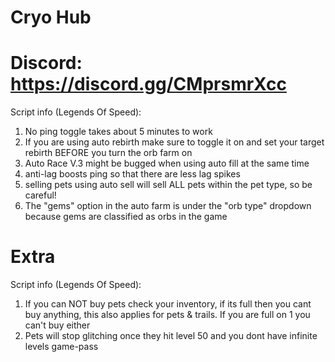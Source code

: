# Cryo Hub
# Discord: https://discord.gg/CMprsmrXcc

Script info (Legends Of Speed):

1. No ping toggle takes about 5 minutes to work
2. If you are using auto rebirth make sure to toggle it on and set your target rebirth BEFORE you turn the orb farm on
3. Auto Race V.3 might be bugged when using auto fill at the same time
4. anti-lag boosts ping so that there are less lag spikes
5. selling pets using auto sell will sell ALL pets within the pet type, so be careful!
6. The "gems" option in the auto farm is under the "orb type" dropdown because gems are classified as orbs in the game

# Extra

Script info (Legends Of Speed):

1. If you can NOT buy pets check your inventory, if its full then you cant buy anything, this also applies for pets & trails. If you are full on 1 you can't buy either
2. Pets will stop glitching once they hit level 50 and you dont have infinite levels game-pass
